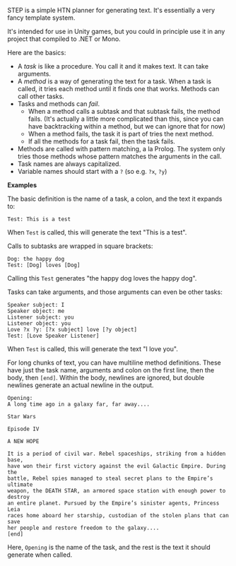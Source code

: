 STEP is a simple HTN planner for generating text.  It's essentially a very fancy template system.

It's intended for use in Unity games, but you could in principle use it in any project that compiled to .NET or Mono.

Here are the basics:
* A *task* is like a procedure.  You call it and it makes text.  It can take arguments.
* A *method* is a way of generating the text for a task.  When a task is called, it tries each method until it finds one that works.  Methods can call other tasks.
* Tasks and methods can *fail*.
  * When a method calls a subtask and that subtask fails, the method fails.  (It's actually a little more complicated than this, since you can have backtracking within a method, but we can ignore that for now)
  * When a method fails, the task it is part of tries the next method.
  * If all the methods for a task fail, then the task fails.
* Methods are called with pattern matching, a la Prolog.  The system only tries those methods whose pattern matches the arguments in the call.
* Task names are always capitalized.
* Variable names should start with a `?` (so e.g. `?x`, `?y`)

**Examples**

The basic definition is the name of a task, a colon, and the text it expands to:

    Test: This is a test

When `Test` is called, this will generate the text "This is a test".

Calls to subtasks are wrapped in square brackets:

    Dog: the happy dog
    Test: [Dog] loves [Dog]

Calling this `Test` generates "the happy dog loves the happy dog".

Tasks can take arguments, and those arguments can even be other tasks:

    Speaker subject: I
    Speaker object: me
    Listener subject: you
    Listener object: you
    Love ?x ?y: [?x subject] love [?y object]
    Test: [Love Speaker Listener]

When `Test` is called, this will generate the text "I love you".

For long chunks of text, you can have multiline method definitions.  These have just the task name, arguments and colon on the first line, then the body, then `[end]`.  Within the body, newlines are ignored, but double newlines generate an actual newline in the output.

    Opening:
	A long time ago in a galaxy far, far away....

	Star Wars

	Episode IV

	A NEW HOPE 
	
	It is a period of civil war. Rebel spaceships, striking from a hidden base,
	have won their first victory against the evil Galactic Empire. During the
	battle, Rebel spies managed to steal secret plans to the Empire’s ultimate
	weapon, the DEATH STAR, an armored space station with enough power to destroy
	an entire planet. Pursued by the Empire’s sinister agents, Princess Leia 
	races home aboard her starship, custodian of the stolen plans that can save
	her people and restore freedom to the galaxy....
	[end]

Here, `Opening` is the name of the task, and the rest is the text it should generate when called.